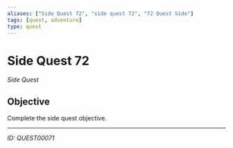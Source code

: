 ```yaml
---
aliases: ["Side Quest 72", "side quest 72", "72 Quest Side"]
tags: [quest, adventure]
type: quest
---
```


# Side Quest 72

*Side Quest*

## Objective
Complete the side quest objective.

---
*ID: QUEST00071*